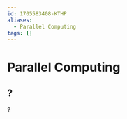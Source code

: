 ```yaml
---
id: 1705583408-KTHP
aliases:
  - Parallel Computing
tags: []
---
```


# Parallel Computing

## ?

?

